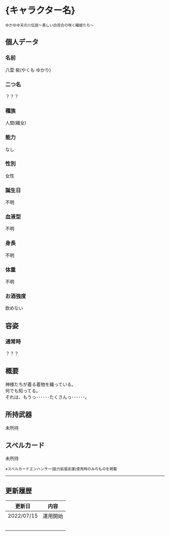 # {キャラクター名}
<sup>ゆかゆゆ天の川伝説～美しい白百合の咲く織姫たち～</sup>

## 個人データ
### 名前
八雲 紫(やくも ゆかり)

### 二つ名
？？？

### 種族
人間(織女)

### 能力
なし

### 性別
女性

### 誕生日
不明

### 血液型
不明

### 身長
不明

### 体重
不明

### お酒強度
飲めない

## 容姿
### 通常時
？？？

## 概要
神様たちが着る着物を織っている。<br />
何でも知ってる。<br />
それは、もうっ･･････たくさんっ･･････。<br />

## 所持武器
未所持

## スペルカード
未所持

<sup>
※スペルカードエンハンサー(能力拡張支援)使用時のみのものを掲載
</sup>

***

## 更新履歴
| 更新日 | 内容 |
| :---: | :---: |
| 2022/07/15 | 運用開始 |
| | |
| | |
| | |
| | |
| | |


